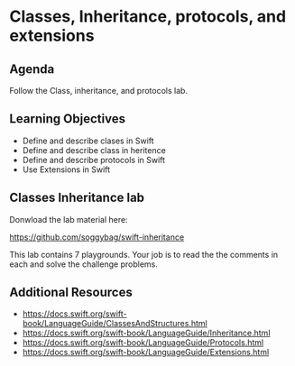 
<!-- Run this slideshow via the following command: -->
<!-- reveal-md README.md -w -->

<!-- .slide: class="header" -->

# Classes, Inheritance, protocols, and extensions

<!-- ## [Slides](https://make-school-courses.github.io/MOB-1.2-Introduction-to-iOS-Development/Slides/04-CustomViews/README.html ':ignore') -->

<!-- > -->

## Agenda

Follow the Class, inheritance, and protocols lab. 

<!-- > -->

## Learning Objectives

- Define and describe clases in Swift
- Define and describe class in heritence 
- Define and describe protocols in Swift
- Use Extensions in Swift

<!-- > -->

## Classes Inheritance lab

Donwload the lab material here:

https://github.com/soggybag/swift-inheritance

This lab contains 7 playgrounds. Your job is to read the
the comments in each and solve the challenge problems. 

<!-- > -->

## Additional Resources

- https://docs.swift.org/swift-book/LanguageGuide/ClassesAndStructures.html
- https://docs.swift.org/swift-book/LanguageGuide/Inheritance.html
- https://docs.swift.org/swift-book/LanguageGuide/Protocols.html
- https://docs.swift.org/swift-book/LanguageGuide/Extensions.html
